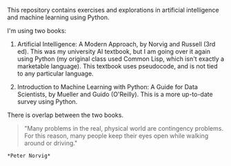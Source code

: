This repository contains exercises and explorations in 
artificial intelligence and machine learning using Python.

I'm using two books:

1. Artificial Intelligence: A Modern Approach, by Norvig 
and Russell (3rd ed). This was my university AI textbook, but I am 
going over it again using Python (my original class used 
Common Lisp, which isn't exactly a marketable language). This 
textbook uses pseudocode, and is not tied to any particular language.

2. Introduction to Machine Learning with Python: 
A Guide for Data Scientists, by Mueller and Guido (O'Reilly). This 
is a more up-to-date survey using Python.

There is overlap between the two books.






>"Many problems in the real, physical world are contingency problems. For this reason, many people keep their eyes open while walking around or driving."

    *Peter Norvig*